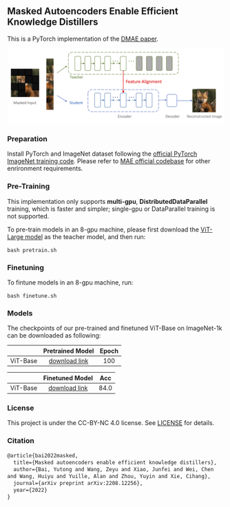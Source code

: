 

## Masked Autoencoders Enable Efficient Knowledge Distillers


This is a PyTorch implementation of the [DMAE paper](https://arxiv.org/abs/2208.12256).

<div align="center">
  <img src="dmae_teaser.png"/>
</div>


### Preparation

Install PyTorch and ImageNet dataset following the [official PyTorch ImageNet training code](https://github.com/pytorch/examples/tree/master/imagenet). Please refer to [MAE official codebase](https://github.com/facebookresearch/mae) for other enrironment requirements.



### Pre-Training

This implementation only supports **multi-gpu**, **DistributedDataParallel** training, which is faster and simpler; single-gpu or DataParallel training is not supported.

To pre-train models in an 8-gpu machine, please first download the [ViT-Large model](https://drive.google.com/drive/folders/1tCdXhi_pWbRSgdUcmyOyP5mE0GMnpeC9?usp=sharing) as the teacher model, and then run:
```
bash pretrain.sh
```


### Finetuning
To fintune models in an 8-gpu machine, run:

```
bash finetune.sh
```


### Models

The checkpoints of our pre-trained and finetuned ViT-Base on ImageNet-1k can be downloaded as following:


|             |                                          Pretrained Model                                           | Epoch | 
| ----------- | :-------------------------------------------------------------------------------------------------: | :------: 
| ViT-Base   | [download link](https://drive.google.com/drive/folders/1tCdXhi_pWbRSgdUcmyOyP5mE0GMnpeC9?usp=sharing) |   100   | 



|             |                                          Finetuned Model                                           | Acc | 
| ----------- | :-------------------------------------------------------------------------------------------------: | :------: 
| ViT-Base   | [download link](https://drive.google.com/drive/folders/1tCdXhi_pWbRSgdUcmyOyP5mE0GMnpeC9?usp=sharing) |   84.0   | 





### License

This project is under the CC-BY-NC 4.0 license. See [LICENSE](LICENSE) for details.




### Citation

```
@article{bai2022masked,
  title={Masked autoencoders enable efficient knowledge distillers},
  author={Bai, Yutong and Wang, Zeyu and Xiao, Junfei and Wei, Chen and Wang, Huiyu and Yuille, Alan and Zhou, Yuyin and Xie, Cihang},
  journal={arXiv preprint arXiv:2208.12256},
  year={2022}
}
```
